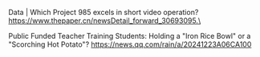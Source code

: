 Data | Which Project 985 excels in short video operation? https://www.thepaper.cn/newsDetail_forward_30693095.\

Public Funded Teacher Training Students: Holding a "Iron Rice Bowl" or a "Scorching Hot Potato"? https://news.qq.com/rain/a/20241223A06CA100

